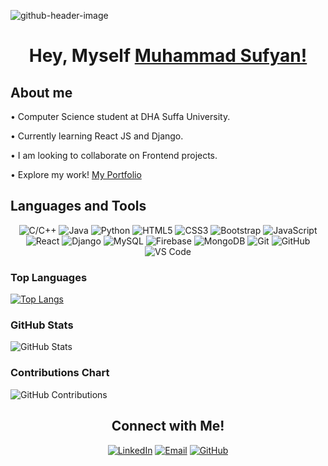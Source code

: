 ![github-header-image](https://user-images.githubusercontent.com/108999846/185427743-6f69cd27-d24e-40f4-8633-420f79ff1ba3.png)


## <h1 align="center"> Hey, Myself <a href="https://www.linkedin.com/in/msufyan/">Muhammad Sufyan!</a> </h1>

  ## About me
      
 • Computer Science student at DHA Suffa University.

 • Currently learning React JS and Django.
 
 • I am looking to collaborate on Frontend projects.
 
 • Explore my work! <a href="https://msufyan-portfolio.netlify.app">My Portfolio</a>
  
## Languages and Tools

<div align="center">
  
![C/C++](https://img.shields.io/badge/C%2FC%2B%2B-00599C?style=for-the-badge&logo=c%2B%2B&logoColor=white)
![Java](https://img.shields.io/badge/Java-007396?style=for-the-badge&logo=java&logoColor=white)
![Python](https://img.shields.io/badge/Python-3776AB?style=for-the-badge&logo=python&logoColor=white)
![HTML5](https://img.shields.io/badge/HTML5-E34F26?style=for-the-badge&logo=html5&logoColor=white)
![CSS3](https://img.shields.io/badge/CSS3-1572B6?style=for-the-badge&logo=css3&logoColor=white)
![Bootstrap](https://img.shields.io/badge/Bootstrap-563D7C?style=for-the-badge&logo=bootstrap&logoColor=white)
![JavaScript](https://img.shields.io/badge/JavaScript-F7DF1E?style=for-the-badge&logo=javascript&logoColor=black)
![React](https://img.shields.io/badge/React-61DAFB?style=for-the-badge&logo=react&logoColor=white)
![Django](https://img.shields.io/badge/Django-092E20?style=for-the-badge&logo=django&logoColor=white)
![MySQL](https://img.shields.io/badge/MySQL-4479A1?style=for-the-badge&logo=mysql&logoColor=white)
![Firebase](https://img.shields.io/badge/Firebase-FFCA28?style=for-the-badge&logo=firebase&logoColor=black)
![MongoDB](https://img.shields.io/badge/MongoDB-47A248?style=for-the-badge&logo=mongodb&logoColor=white)
![Git](https://img.shields.io/badge/Git-F05032?style=for-the-badge&logo=git&logoColor=white)
![GitHub](https://img.shields.io/badge/GitHub-181717?style=for-the-badge&logo=github&logoColor=white)
![VS Code](https://img.shields.io/badge/VS%20Code-007ACC?style=for-the-badge&logo=visual-studio-code&logoColor=white)

</div>

### Top Languages

[![Top Langs](https://github-readme-stats.vercel.app/api/top-langs/?username=sufyan14&layout=compact&theme=radical)](https://github.com/sufyan14/github-readme-stats)

### GitHub Stats

![GitHub Stats](https://github-readme-stats.vercel.app/api?username=sufyan14&show_icons=true&theme=radical&count_private=true)


### Contributions Chart

![GitHub Contributions](https://ghchart.rshah.org/sufyan14)


<h2 align="center">Connect with Me!</h2> 

<div align="center">
  
[![LinkedIn](https://img.shields.io/badge/LinkedIn-0077B5?style=for-the-badge&logo=linkedin&logoColor=white)](https://www.linkedin.com/in/msufyan/)
[![Email](https://img.shields.io/badge/Email-D14836?style=for-the-badge&logo=gmail&logoColor=white)](mailto:muhammadsufyan00ms@gmail.com)
[![GitHub](https://img.shields.io/badge/GitHub-181717?style=for-the-badge&logo=github&logoColor=white)](https://github.com/sufyan14)

</div>


  
